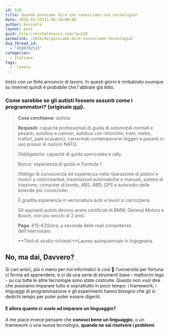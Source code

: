 ```yaml
---
id: 538
title: Quando possiamo dire che conosciamo una tecnologia?
date: 2016-02-15T11:06:14+00:00
author: musikele
layout: post
guid: http://michelenasti.com/?p=538
permalink: /2016/02/possiamo-dire-conosciamo-tecnologia/
dsq_thread_id:
  - "4580702515"
categories:
  - Italiano
tags:
  -  lavoro
---
```

Inizio con un finto annuncio di lavoro. In questi giorni è rimbalzato ovunque su internet quindi è probabile che l'abbiate già letto.

### Come sarebbe se gli autisti fossero assunti come i programmatori? (originale [qui](https://www.jitbit.com/alexblog/203-what-if-drivers-were-hired-like-programmers/)).

> **Cosa cerchiamo:** autista
> 
> **Requisiti:** capacità professionali di guida di automobili normali e pesanti, autobus e camion, autobus con rimorchio, tram, metro, trattori, pale scavatrici, carrarmati contemporanei leggeri e pesanti in uso presso le nazioni NATO.
> 
> Obbligatorio: capacità di guida spericolata e rally.
> 
> Bonus: esperienza di guida in Formula 1.
> 
> Obbligo di conoscenza ed esperienza nella riparazione di pistoni e motori a rotori/wankel, trasmissioni automatiche e manuali, sistemi di iniezione, computer di bordo, ABS, ABD, GPS e autoradio delle aziende più conosciute.
> 
> É gradita esperienza in verniciatura auto e lavori si carrozzeria.
> 
> Gli aspiranti autisti devono avere certificati di BMW, General Motors e Bosch, non più vecchi di 2 anni.
> 
> **Paga**: €15-€20/ora, a seconda delle reali competenze dell'intervistato.
> 
> **Titoli di studio richiesti:**Laurea quinquiennale in Ingegneria.

## No, ma dai, Davvero?

Si cari amici, più o meno per noi informatici è così 🙂 l'università per fortuna ci forma ad apprendere, e ci dà una serie di strumenti base - mattocini lego - su cui tutte le altre tecnologie sono state costruite. Questo non vuol dire che possiamo imparare tutto e soprattutto in poco tempo: i framework, i linguaggi di programmazione e gli esperimenti hanno bisogno che gli si dedichi tempo per poter poter essere digeriti.

#### E allora quanto ci vuole ad imparare un linguaggio?

A me piace invece pensare che **conosci bene un linguaggio**, o un framework o una nuova tecnologia, **quando ne sai risolvere i problemi**.